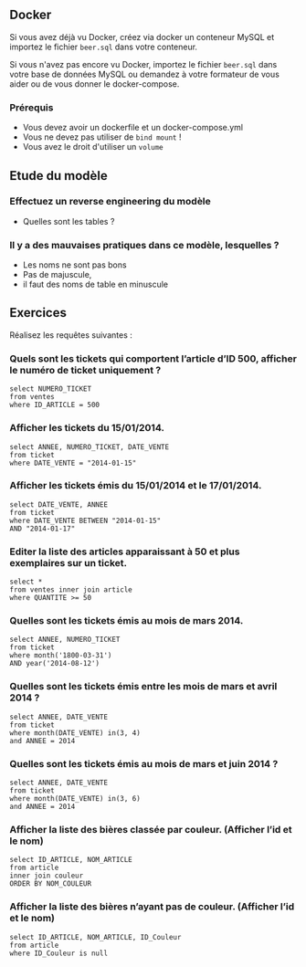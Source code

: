 ## Docker

Si vous avez déjà vu Docker, créez via docker un conteneur MySQL et importez le fichier `beer.sql` dans votre conteneur.

Si vous n'avez pas encore vu Docker, importez le fichier `beer.sql` dans votre base de données MySQL ou demandez à votre
formateur de vous aider ou de vous donner le docker-compose.

### Prérequis

- Vous devez avoir un dockerfile et un docker-compose.yml
- Vous ne devez pas utiliser de `bind mount` !
- Vous avez le droit d'utiliser un `volume`

## Etude du modèle

### Effectuez un reverse engineering du modèle

- Quelles sont les tables ?

### Il y a des mauvaises pratiques dans ce modèle, lesquelles ?

- Les noms ne sont pas bons
- Pas de majuscule,
- il faut des noms de table en minuscule

## Exercices

Réalisez les requêtes suivantes :

### Quels sont les tickets qui comportent l’article d’ID 500, afficher le numéro de ticket uniquement ?

```mysql
select NUMERO_TICKET
from ventes 
where ID_ARTICLE = 500

```

### Afficher les tickets du 15/01/2014.

```mysql
select ANNEE, NUMERO_TICKET, DATE_VENTE 
from ticket 
where DATE_VENTE = "2014-01-15"

```

### Afficher les tickets émis du 15/01/2014 et le 17/01/2014.

```mysql
select DATE_VENTE, ANNEE
from ticket 
where DATE_VENTE BETWEEN "2014-01-15"
AND "2014-01-17"

```

### Editer la liste des articles apparaissant à 50 et plus exemplaires sur un ticket.

```mysql
select * 
from ventes inner join article 
where QUANTITE >= 50

```

### Quelles sont les tickets émis au mois de mars 2014.

```mysql
select ANNEE, NUMERO_TICKET 
from ticket 
where month('1800-03-31') 
AND year('2014-08-12')

```

### Quelles sont les tickets émis entre les mois de mars et avril 2014 ?

```mysql
select ANNEE, DATE_VENTE
from ticket
where month(DATE_VENTE) in(3, 4)
and ANNEE = 2014

```

### Quelles sont les tickets émis au mois de mars et juin 2014 ?

```mysql
select ANNEE, DATE_VENTE
from ticket
where month(DATE_VENTE) in(3, 6) 
and ANNEE = 2014

```

### Afficher la liste des bières classée par couleur. (Afficher l’id et le nom)

```mysql
select ID_ARTICLE, NOM_ARTICLE
from article
inner join couleur
ORDER BY NOM_COULEUR

```

### Afficher la liste des bières n’ayant pas de couleur. (Afficher l’id et le nom)

```mysql
select ID_ARTICLE, NOM_ARTICLE, ID_Couleur
from article
where ID_Couleur is null

```